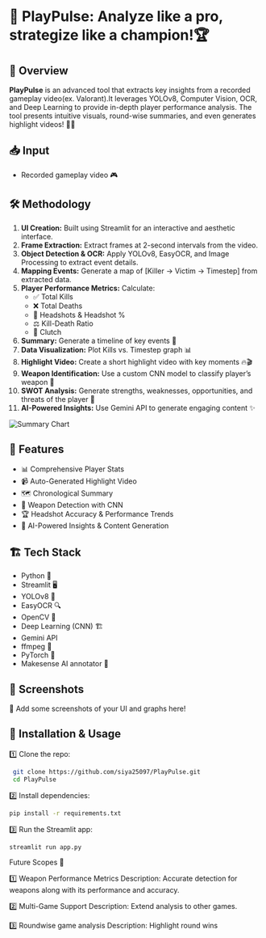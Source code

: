
# 🎯 PlayPulse: Analyze like a pro, strategize like a champion!🏆

## 🚀 Overview
**PlayPulse** is an advanced tool that extracts key insights from a recorded gameplay video(ex. Valorant).It leverages YOLOv8, Computer Vision, OCR, and Deep Learning to provide in-depth player performance analysis. The tool presents intuitive visuals, round-wise summaries, and even generates highlight videos! 🎥🔥

## 📥 Input
- Recorded gameplay video 🎮

## 🛠️ Methodology
1. **UI Creation:** Built using Streamlit for an interactive and aesthetic interface.
2. **Frame Extraction:** Extract frames at 2-second intervals from the video.
3. **Object Detection & OCR:** Apply YOLOv8, EasyOCR, and Image Processing to extract event details.
4. **Mapping Events:** Generate a map of [Killer -> Victim -> Timestep] from extracted data.
5. **Player Performance Metrics:** Calculate:
   - ✅ Total Kills
   - ❌ Total Deaths
   - 🎯 Headshots & Headshot %
   - ⚖ Kill-Death Ratio
   - 🎯 Clutch
6. **Summary:** Generate a timeline of key events 📜
7. **Data Visualization:** Plot Kills vs. Timestep graph 📊
8. **Highlight Video:** Create a short highlight video with key moments 🔥🎬
9. **Weapon Identification:** Use a custom CNN model to classify player’s weapon 🔫
10. **SWOT Analysis:** Generate strengths, weaknesses, opportunities, and threats of the player 📌
11. **AI-Powered Insights:** Use Gemini API to generate engaging content ✨

![Summary Chart](path/to/image.png)
## 🎨 Features
- 📊 Comprehensive Player Stats
- 📹 Auto-Generated Highlight Video
- 🗺 Chronological Summary
- 🔫 Weapon Detection with CNN
- 🏆 Headshot Accuracy & Performance Trends
- 🤖 AI-Powered Insights & Content Generation

## 🏗️ Tech Stack
- Python 🐍
- Streamlit 🖥️
- YOLOv8 🧠
- EasyOCR 🔍
- OpenCV 👀
- Deep Learning (CNN) 🏗️
- Gemini API
- ffmpeg 📸
- PyTorch 👀
- Makesense AI annotator 📸

## 📸 Screenshots
📌 Add some screenshots of your UI and graphs here!

## 🔧 Installation & Usage
1️⃣ Clone the repo:
```bash
 git clone https://github.com/siya25097/PlayPulse.git
 cd PlayPulse
```

2️⃣ Install dependencies:
```bash
pip install -r requirements.txt
```

3️⃣ Run the Streamlit app:
```bash
streamlit run app.py
```
Future Scopes 🚀

1️⃣ Weapon Performance Metrics
Description: Accurate detection for weapons along with its performance and accuracy.

2️⃣ Multi-Game Support
Description: Extend analysis to other games.

3️⃣ Roundwise game analysis
Description: Highlight round wins






